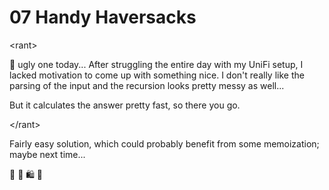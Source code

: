 # 07 Handy Haversacks

&lt;rant&gt;

🤮 ugly one today... After struggling the entire day with my UniFi setup, I 
lacked motivation to come up with something nice. I don't really like the 
parsing of the input and the recursion looks pretty messy as well...

But it calculates the answer pretty fast, so there you go.

&lt;/rant&gt;

Fairly easy solution, which could probably benefit from some memoization; maybe 
next time...

🎒 💼 🛍 👜
